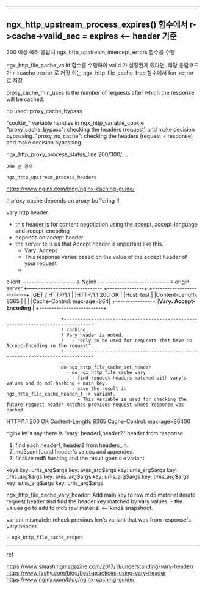 ---------------------------------------------
ngx_http_upstream_process_expires() 함수에서
r->cache->valid_sec = expires   <-- header 기준
---------------------------------------------

300 이상 에러 응답시
  ngx_http_upstream_intercept_errors 함수를 수행

  ngx_http_file_cache_valid 함수를 수행하여  valid 가 설정된게 있다면, 해당 응답코드가 r->cache->error 로 저장
  이는 ngx_http_file_cache_free 함수에서 fcn->error 로 저장


proxy_cache_min_uses is the number of requests after which the response will be cached.

no used:
    proxy_cache_bypass

"cookie_" variable handles in ngx_http_variable_cookie
"proxy_cache_bypass": checking the headers (request) and make decision bypassing.
"proxy_no_cache": checking the headers (request + response) and make decision bypassing





ngx_http_proxy_process_status_line
    200/300/....

    200 인 경우

    ngx_http_upstream_process_headers

https://www.nginx.com/blog/nginx-caching-guide/



!! proxy_cache depends on proxy_buffering !!



vary http header
- this header is for content negotiation using the accept, accept-language and accept-encoding
- depends on accept header
- the server tells us that Accept header is important like this.
  - Vary: Accept
  - This response varies based on the value of the accept header of your request
  -

client --------------------->  Nginx  ----------------------------> origin server
                                     <-----------------------------
    +---------------+                  +--------------------------+
    |GET / HTTP/1.1 |                  |HTTP/1.1 200 OK           |
    |Host: test     |                  |Content-Length: 8365      |
    |               |                  |Cache-Control: max-age=864|
    +---------------+                  |**Vary: Accept-Encoding** |
                                       +--------------------------+

                        +---------------------------------------------------------------------------------
                        ! caching.
                        ! Vary header is noted.
                        !   - "Only to be used for requests that have no Accept-Encoding in the request"
                        +---------------------------------------------------------------------------------

                        do ngx_http_file_cache_set_header
                          - do ngx_http_file_cache_vary
                            - find request headers matched with vary's values and do md5 hashing + main key.
                            - save the result in ngx_http_file_cache_header_t -> variant.
                              - This variable is used for checking the future request header matches previous request whoes response was cached.



HTTP/1.1 200 OK
Content-Length: 8365
Cache-Control: max-age=86400


nginx
let's say there is "vary: header1,header2" header from response
1. find each header1, header2 from headers_in.
2. md5sum found header's values and appended.
3. finalize md5 hashing and the result goes c->variant.




keys
    key: $uri$is_arg$args
    key: $uri$is_arg$args
    key: $uri$is_arg$args
    key: $uri$is_arg$args
    key: $uri$is_arg$args
    key: $uri$is_arg$args
    key: $uri$is_arg$args
    key: $uri$is_arg$args
    key: $uri$is_arg$args




ngx_http_file_cache_vary_header:
    Add main key to raw md5 material
    iterate request header and find the header key matched by vary values.
      - the values go to add to md5 raw material     <-- kinda snapshoot.




variant mismatch:   (check previous fcn's variant that was from response's vary header.

    - ngx_http_file_cache_reopen




---


ref

https://www.smashingmagazine.com/2017/11/understanding-vary-header/
https://www.fastly.com/blog/best-practices-using-vary-header
https://www.nginx.com/blog/nginx-caching-guide/
